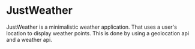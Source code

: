 # JustWeather
JustWeather is a minimalistic weather application. That uses a user's location to display weather points.
This is done by using a geolocation api and a weather api.



